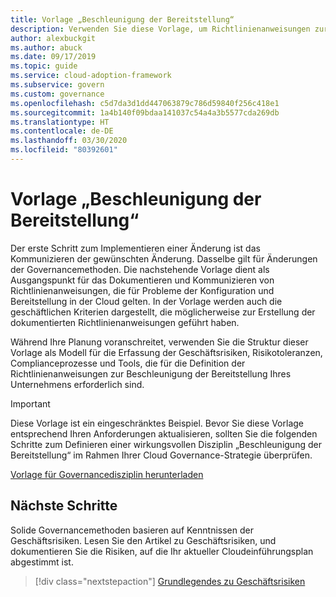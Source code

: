 ```yaml
---
title: Vorlage „Beschleunigung der Bereitstellung“
description: Verwenden Sie diese Vorlage, um Richtlinienanweisungen zur Behandlung von Konfigurations- und Bereitstellungsproblemen in der Cloud zu dokumentieren und zu kommunizieren.
author: alexbuckgit
ms.author: abuck
ms.date: 09/17/2019
ms.topic: guide
ms.service: cloud-adoption-framework
ms.subservice: govern
ms.custom: governance
ms.openlocfilehash: c5d7da3d1dd447063879c786d59840f256c418e1
ms.sourcegitcommit: 1a4b140f09bdaa141037c54a4a3b5577cda269db
ms.translationtype: HT
ms.contentlocale: de-DE
ms.lasthandoff: 03/30/2020
ms.locfileid: "80392601"
---
```

# <a name="deployment-acceleration-template"></a>Vorlage „Beschleunigung der Bereitstellung“

Der erste Schritt zum Implementieren einer Änderung ist das Kommunizieren der gewünschten Änderung. Dasselbe gilt für Änderungen der Governancemethoden. Die nachstehende Vorlage dient als Ausgangspunkt für das Dokumentieren und Kommunizieren von Richtlinienanweisungen, die für Probleme der Konfiguration und Bereitstellung in der Cloud gelten. In der Vorlage werden auch die geschäftlichen Kriterien dargestellt, die möglicherweise zur Erstellung der dokumentierten Richtlinienanweisungen geführt haben.

Während Ihre Planung voranschreitet, verwenden Sie die Struktur dieser Vorlage als Modell für die Erfassung der Geschäftsrisiken, Risikotoleranzen, Complianceprozesse und Tools, die für die Definition der Richtlinienanweisungen zur Beschleunigung der Bereitstellung Ihres Unternehmens erforderlich sind.

> [!IMPORTANT]
> Diese Vorlage ist ein eingeschränktes Beispiel. Bevor Sie diese Vorlage entsprechend Ihren Anforderungen aktualisieren, sollten Sie die folgenden Schritte zum Definieren einer wirkungsvollen Disziplin „Beschleunigung der Bereitstellung“ im Rahmen Ihrer Cloud Governance-Strategie überprüfen.

[Vorlage für Governancedisziplin herunterladen](https://archcenter.blob.core.windows.net/cdn/fusion/governance/Deployment%20Acceleration%20Discipline%20Template.docx)

## <a name="next-steps"></a>Nächste Schritte

Solide Governancemethoden basieren auf Kenntnissen der Geschäftsrisiken. Lesen Sie den Artikel zu Geschäftsrisiken, und dokumentieren Sie die Risiken, auf die Ihr aktueller Cloudeinführungsplan abgestimmt ist.

> [!div class="nextstepaction"]
> [Grundlegendes zu Geschäftsrisiken](./business-risks.md)
